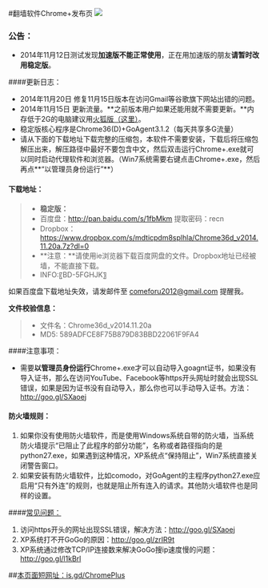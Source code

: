 #翻墙软件Chrome+发布页 ![](https://oq1gjg.bl3301.livefilestore.com/y2mlLXDCNxE4Puvrh_LvWZjKjFJWNvFh1qLCNBpKa_ykS9zlKUsqg2lImG3Tje3vbcsJt9TWo3BLvQP5Bs8xM_hLPpT3mvfZEcjo6e4sfZqSoM7F4Tr2GuZ2rOGGGzLdFgc/chrome48.ico?psid=1)

### 公告：
* 2014年11月12日测试发现**加速版不能正常使用**，正在用加速版的朋友**请暂时改用稳定版**。

####更新日志：
* 2014年11月20日 修复11月15日版本在访问Gmail等谷歌旗下网站出错的问题。
* 2014年11月15日 更新流量。**之前版本用户如果还能用就不需要更新。**内存低于2G的电脑建议用[火狐版（这里）](https://github.com/comeforu2012/truth/wiki/FirefoxPlus)。
* 稳定版核心程序是Chrome36(D)+GoAgent3.1.2（每天共享多G流量）
* 请从下面的下载地址下载完整的压缩包，本软件不需要安装，下载后将压缩包解压出来，解压路径中最好不要包含中文，然后双击运行Chrome+.exe就可以同时启动代理软件和浏览器。（Win7系统需要右键点击Chrome+.exe，然后再点**“以管理员身份运行”**）

#### 下载地址：
> * **稳定版：**
>  * 百度盘：http://pan.baidu.com/s/1fbMkm 提取密码：recn
>  * Dropbox：https://www.dropbox.com/s/mdticpdm8splhla/Chrome36d_v2014.11.20a.7z?dl=0
> * **注意：**请使用ie浏览器下载百度网盘的文件。Dropbox地址已经被墙，不能直接下载。
> * INFO:〖BD-5FGHJK〗

如果百度盘下载地址失效，请发邮件至 comeforu2012@gmail.com 提醒我。

**文件校验信息：**
> * 文件名：Chrome36d_v2014.11.20a
> * MD5: 589ADFCE8F75B879D83BBD22061F9FA4


####注意事项：
* 需要**以管理员身份运行**Chrome+.exe才可以自动导入goagnt证书，如果没有导入证书，那么在访问YouTube、Facebook等https开头网址时就会出现SSL错误，如果是因为证书没有自动导入，那么你也可以手动导入证书。方法：http://goo.gl/SXaoej

#### 防火墙规则：
1. 如果你没有使用防火墙软件，而是使用Windows系统自带的防火墙，当系统防火墙提示“已阻止了此程序的部分功能”，名称或者路径指向的是python27.exe，如果遇到这种情况，XP系统点“保持阻止”，Win7系统直接关闭警告窗口。
2. 如果安装有防火墙软件，比如comodo，对GoAgent的主程序python27.exe应启用“只有外连”的规则，也就是阻止所有连入的请求。其他防火墙软件也是同样的设置。

####[常见问题：](https://github.com/comeforu2012/FQ_FAQ/wiki)

1. 访问https开头的网址出现SSL错误，解决方法：http://goo.gl/SXaoej
2. XP系统打不开GoGo的原因：http://goo.gl/zrIR9t
3. XP系统通过修改TCP/IP连接数来解决GoGo搜ip速度慢的问题：http://goo.gl/l1kBrl

##[本页面短网址：is.gd/ChromePlus](http://is.gd/ChromePlus)
